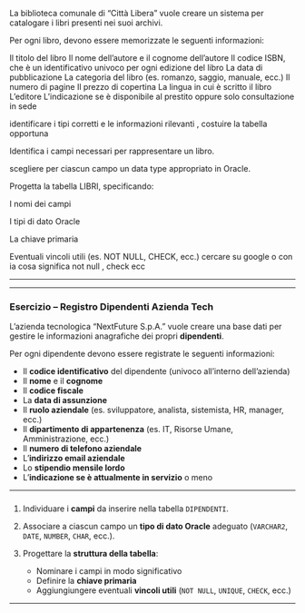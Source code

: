 

La biblioteca comunale di “Città Libera” vuole creare un sistema per catalogare i libri presenti nei suoi archivi.

Per ogni libro, devono essere memorizzate le seguenti informazioni:


Il titolo del libro
Il nome dell’autore e il cognome dell’autore
Il codice ISBN, che è un identificativo univoco per ogni edizione del libro
La data di pubblicazione
La categoria del libro (es. romanzo, saggio, manuale, ecc.)
Il numero di pagine
Il prezzo di copertina
La lingua in cui è scritto il libro
L’editore
L’indicazione se è disponibile al prestito oppure solo consultazione in sede


identificare i tipi corretti e le informazioni rilevanti , costuire la tabella opportuna


Identifica i campi necessari per rappresentare un libro.

scegliere  per ciascun campo un data type appropriato in Oracle.

Progetta la tabella LIBRI, specificando:

I nomi dei campi

I tipi di dato Oracle

La chiave primaria

Eventuali vincoli utili (es. NOT NULL, CHECK, ecc.) cercare su google o con ia cosa significa not null , check ecc 






___________



---

### **Esercizio – Registro Dipendenti Azienda Tech**

L’azienda tecnologica “NextFuture S.p.A.” vuole creare una base dati per gestire le informazioni anagrafiche dei propri **dipendenti**.

Per ogni dipendente devono essere registrate le seguenti informazioni:

* Il **codice identificativo** del dipendente (univoco all’interno dell’azienda)
* Il **nome** e il **cognome**
* Il **codice fiscale**
* La **data di assunzione**
* Il **ruolo aziendale** (es. sviluppatore, analista, sistemista, HR, manager, ecc.)
* Il **dipartimento di appartenenza** (es. IT, Risorse Umane, Amministrazione, ecc.)
* Il **numero di telefono aziendale**
* L’**indirizzo email aziendale**
* Lo **stipendio mensile lordo**
* L’**indicazione se è attualmente in servizio** o meno

---

###  

1. Individuare i **campi** da inserire nella tabella `DIPENDENTI`.
2. Associare a ciascun campo un **tipo di dato Oracle** adeguato (`VARCHAR2`, `DATE`, `NUMBER`, `CHAR`, ecc.).
3. Progettare la **struttura della tabella**:

   * Nominare i campi in modo significativo
   * Definire la **chiave primaria**
   * Aggiungiungere eventuali **vincoli utili** (`NOT NULL`, `UNIQUE`, `CHECK`, ecc.)

---










